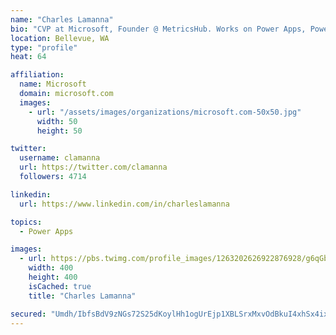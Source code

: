 ```yaml
---
name: "Charles Lamanna"
bio: "CVP at Microsoft, Founder @ MetricsHub. Works on Power Apps, Power Automate, Power Virtual Agent, Common Data Service and Dynamics 365."
location: Bellevue, WA
type: "profile"
heat: 64

affiliation:
  name: Microsoft
  domain: microsoft.com
  images:
    - url: "/assets/images/organizations/microsoft.com-50x50.jpg"
      width: 50
      height: 50

twitter:
  username: clamanna
  url: https://twitter.com/clamanna
  followers: 4714

linkedin:
  url: https://www.linkedin.com/in/charleslamanna

topics:
  - Power Apps

images:
  - url: https://pbs.twimg.com/profile_images/1263202626922876928/g6qGbHZ-_400x400.jpg
    width: 400
    height: 400
    isCached: true
    title: "Charles Lamanna"

secured: "Umdh/IbfsBdV9zNGs72S25dKoylHh1ogUrEjp1XBLSrxMxvOdBkuI4xhSx4ixVUMceqyih17FpD8V4EAdhyQ9E386d5b2f4bP9csJtcFnHKooMkAql9uYNCRDR0S1aHSuk5qPjBDFQpkW2nsPcRlaZc19OEiPgBh7WlThZrLisE8J3NLkmyw/NAmYzYSc6PU2CEodGe8pcS6PYAwZGd9/1B35MLXmEo8dGAwj5PFHNg00DsH5TZ9m7rSc4AVNgE0k6bTM7P0OYcAA1K7+axWu9RZCcLrakJAgGAbvJv0/5qMhR7q39KBp08MkodqsMyTZgWG0d8qa5YuFryyRfjya0AFLZhalaGoj9Ef7l2FAwIyxGT8d9EcOxWKM+tZN3wlYn+rXu9G9a86elr/xnIrus2naB1+Quv11xyooUcQc/k=;sI0V+vDNbXMAFhEnAU3C7g=="
---
```


